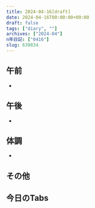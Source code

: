 ```yaml
---
title: 2024-04-16[draft]
date: 2024-04-16T00:00:00+09:00
draft: false
tags: ["diary", ""]
archives: ["2024-04"]
n年日記: ["0416"]
slug: 639834
---
```

## 午前
- 
## 午後
- 
## 体調
- 
## その他
## 今日のTabs